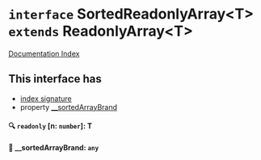 # `interface` SortedReadonlyArray\<T> `extends` ReadonlyArray\<T>

[Documentation Index](../README.md)

## This interface has

- [index signature](#-readonly-n-number-t)
- property [ \_\_sortedArrayBrand](#--sortedarraybrand-any)


#### 🔍 `readonly` [n: `number`]: T



#### 📄  \_\_sortedArrayBrand: `any`



